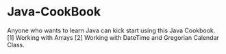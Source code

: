 # Java-CookBook
Anyone who wants to learn Java can kick start using this Java Cookbook.
[1] Working with Arrays
[2] Working with DateTime and Gregorian Calendar Class.
